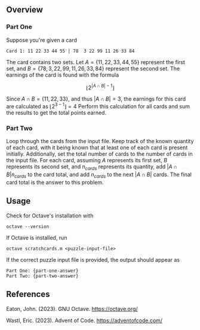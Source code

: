 ## Overview

### Part One

Suppose you're given a card

```
Card 1: 11 22 33 44 55 | 78  3 22 99 11 26 33 84
```

The card contains two sets.  Let $`A = \{11, 22, 33, 44, 55\}`$ represent the
first set, and $`B = \{78, 3, 22, 99, 11, 26, 33, 84\}`$ represent the second
set.  The earnings of the card is found with the formula

$$\lfloor 2^{|A \cap B| - 1} \rfloor$$

Since $`A \cap B = \{11, 22, 33\}`$, and thus $|A \cap B| = 3$, the earnings for
this card are calculated as $\lfloor 2^{3 - 1} \rfloor = 4$
Perform this calculation for all cards and sum the results to get the total
points earned.

### Part Two

Loop through the cards from the input file.  Keep track of the known quantity
of each card, with it being known that at least one of each card is present
initially.  Additionally, set the total number of cards to the number of cards
in the input file.  For each card, assuming $A$ represents its first set, $B$
represents its second set, and $n_{cards}$ represents its quantity, add
$|A \cap B|n_{cards}$ to the card total, and add $n_{cards}$ to the next
$|A \cap B|$ cards.  The final card total is the answer to this problem.


## Usage

Check for Octave's installation with

```
octave --version
```

If Octave is installed, run

```
octave scratchcards.m <puzzle-input-file>
```

If the correct puzzle input file is provided, the output should appear as

```
Part One: {part-one-answer}
Part Two: {part-two-answer}
```


## References

Eaton, John.  (2023).  GNU Octave.
<https://octave.org/>

Wastl, Eric.  (2023).  Advent of Code.
<https://adventofcode.com/>


